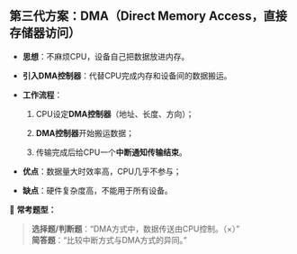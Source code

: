 
## 第三代方案：DMA（Direct Memory Access，直接存储器访问）

- **思想**：不麻烦CPU，设备自己把数据放进内存。
    
- **引入DMA控制器**：代替CPU完成内存和设备间的数据搬运。
    
- **工作流程**：
    
    1. CPU设定**DMA控制器**（地址、长度、方向）；
        
    2. **DMA控制器**开始搬运数据；
        
    3. 传输完成后给CPU一个**中断通知传输结束**。
        
- **优点**：数据量大时效率高，CPU几乎不参与；
    
- **缺点**：硬件复杂度高，不能用于所有设备。
    

📌 **常考题型：**

> **选择题/判断题**：“DMA方式中，数据传送由CPU控制。（×）”  
> **简答题**：“比较中断方式与DMA方式的异同。”